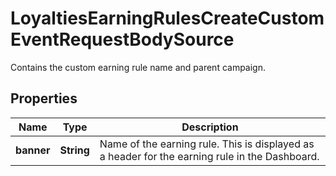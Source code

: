 

# LoyaltiesEarningRulesCreateCustomEventRequestBodySource

Contains the custom earning rule name and parent campaign.

## Properties

| Name | Type | Description |
|------------ | ------------- | ------------- |
|**banner** | **String** | Name of the earning rule. This is displayed as a header for the earning rule in the Dashboard. |



